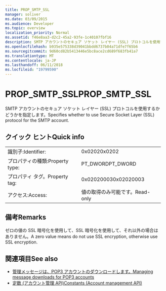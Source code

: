 ```yaml
---
title: PROP_SMTP_SSL
manager: soliver
ms.date: 03/09/2015
ms.audience: Developer
ms.topic: overview
localization_priority: Normal
ms.assetid: f46e8aa3-d2c2-45a2-93fe-1c40107fbf16
description: SMTP アカウントのセキュア ソケット レイヤー (SSL) プロトコルを使用するかどうかを指定します。
ms.openlocfilehash: b935e575338d39041bbdd6737b04a71dfe7f65b6
ms.sourcegitcommit: 9d60cd82b5413446e5bc8ace2cd689f683fb41a7
ms.translationtype: MT
ms.contentlocale: ja-JP
ms.lasthandoff: 06/11/2018
ms.locfileid: "19799590"
---
```

# <a name="propsmtpssl"></a><span data-ttu-id="4ceb1-103">PROP_SMTP_SSL</span><span class="sxs-lookup"><span data-stu-id="4ceb1-103">PROP_SMTP_SSL</span></span>

<span data-ttu-id="4ceb1-104">SMTP アカウントのセキュア ソケット レイヤー (SSL) プロトコルを使用するかどうかを指定します。</span><span class="sxs-lookup"><span data-stu-id="4ceb1-104">Specifies whether to use Secure Socket Layer (SSL) protocol for the SMTP account.</span></span>
  
## <a name="quick-info"></a><span data-ttu-id="4ceb1-105">クイック ヒント</span><span class="sxs-lookup"><span data-stu-id="4ceb1-105">Quick info</span></span>

|||
|:-----|:-----|
|<span data-ttu-id="4ceb1-106">識別子:</span><span class="sxs-lookup"><span data-stu-id="4ceb1-106">Identifier:</span></span>  <br/> |<span data-ttu-id="4ceb1-107">0x0202</span><span class="sxs-lookup"><span data-stu-id="4ceb1-107">0x0202</span></span>  <br/> |
|<span data-ttu-id="4ceb1-108">プロパティの種類:</span><span class="sxs-lookup"><span data-stu-id="4ceb1-108">Property type:</span></span>  <br/> |<span data-ttu-id="4ceb1-109">PT_DWORD</span><span class="sxs-lookup"><span data-stu-id="4ceb1-109">PT_DWORD</span></span>  <br/> |
|<span data-ttu-id="4ceb1-110">プロパティ タグ。</span><span class="sxs-lookup"><span data-stu-id="4ceb1-110">Property tag:</span></span>  <br/> |<span data-ttu-id="4ceb1-111">0x02020003</span><span class="sxs-lookup"><span data-stu-id="4ceb1-111">0x02020003</span></span>  <br/> |
|<span data-ttu-id="4ceb1-112">アクセス:</span><span class="sxs-lookup"><span data-stu-id="4ceb1-112">Access:</span></span>  <br/> |<span data-ttu-id="4ceb1-113">値の取得のみ可能です。</span><span class="sxs-lookup"><span data-stu-id="4ceb1-113">Read-only</span></span>  <br/> |
   
## <a name="remarks"></a><span data-ttu-id="4ceb1-114">備考</span><span class="sxs-lookup"><span data-stu-id="4ceb1-114">Remarks</span></span>

<span data-ttu-id="4ceb1-115">ゼロの値の SSL 暗号化を使用して、SSL 暗号化を使用して、それ以外の場合はありません。</span><span class="sxs-lookup"><span data-stu-id="4ceb1-115">A zero value means do not use SSL encryption, otherwise use SSL encryption.</span></span>
  
## <a name="see-also"></a><span data-ttu-id="4ceb1-116">関連項目</span><span class="sxs-lookup"><span data-stu-id="4ceb1-116">See also</span></span>

- [<span data-ttu-id="4ceb1-117">管理メッセージは、POP3 アカウントのダウンロードします。</span><span class="sxs-lookup"><span data-stu-id="4ceb1-117">Managing message downloads for POP3 accounts</span></span>](managing-message-downloads-for-pop3-accounts.md) 
- [<span data-ttu-id="4ceb1-118">定数 (アカウント管理 API)</span><span class="sxs-lookup"><span data-stu-id="4ceb1-118">Constants (Account management API)</span></span>](constants-account-management-api.md)

